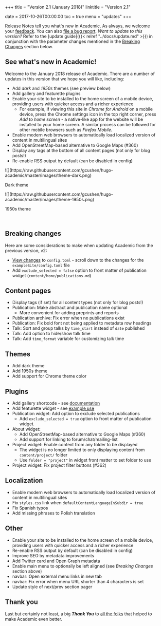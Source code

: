 +++
title = "Version 2.1 (January 2018)"
linktitle = "Version 2.1"

date = 2017-10-26T00:00:00
toc = true
menu = "updates"
+++

Release Notes tell you what's new in Academic. As always, we welcome your [feedback](https://github.com/gcushen/hugo-academic/issues). You can also [file a bug report](https://github.com/gcushen/hugo-academic/issues). *Want to update to this version?* Refer to the [update guide]({{< relref "../docs/update.md" >}}) in conjunction with the parameter changes mentioned in the [Breaking Changes](#breaking-changes) section below.

## See what's new in Academic!

Welcome to the January 2018 release of Academic. There are a number of updates in this version that we hope you will like, including:

- Add *dark* and *1950s* themes (see preview below)
- Add gallery and featurette plugins
- Enable your site to be installed to the home screen of a mobile device, providing users with quicker access and a richer experience
  - For example, if viewing this site in *Chrome for Android* on a mobile device, press the Chrome settings icon in the top right corner, press *Add to home screen* - a native-like app for the website will be installed to your home screen. A similar process can be followed for other mobile browsers such as *Firefox Mobile*.
- Enable modern web browsers to automatically load localized version of content in multilingual sites
- Add OpenStreetMap-based alternative to Google Maps (#360)
- Display any tags at the bottom of all content pages (not only for blog posts!)
- Re-enable RSS output by default (can be disabled in config)

<div class="row">
  <div class="col-md-3">
    ![](https://raw.githubusercontent.com/gcushen/hugo-academic/master/images/theme-dark.png)
    <p>Dark theme</p>
  </div>
    <div class="col-md-3">
    ![](https://raw.githubusercontent.com/gcushen/hugo-academic/master/images/theme-1950s.png)
    <p>1950s theme</p>
  </div>
</div>
<br>

## Breaking changes

Here are some considerations to make when updating Academic from the previous version, v2:

- [View changes](https://github.com/gcushen/hugo-academic/compare/v2.0.0...v2.1.0#files_bucket) to `config.toml` - scroll down to the changes for the `exampleSite/config.toml` file
- Add `exclude_selected = false` option to front matter of publication widget (`content/home/publications.md`)
  
## Content pages

- Display tags (if set) for all content types (not only for blog posts!)
- Publication: Make abstract and publication name optional
  - More convenient for adding preprints and reports
- Publication archive: Fix error when no publications exist
- Publication: Fix bold font not being applied to metadata row headings
- Talk: Sort and group talks by `time_start` instead of `date` published
- Talk: Add option to hide/show talk time
- Talk: Add `time_format` variable for customizing talk time

## Themes

- Add dark theme
- Add 1950s theme
- Add support for Chrome theme color

## Plugins

- Add gallery shortcode - see [documentation](https://github.com/gcushen/hugo-academic/issues/398#issuecomment-357444202)
- Add featurette widget - see [example use](https://raw.githubusercontent.com/sourcethemes/academic-www/master/content/home/features.md)
- Publication widget: Add option to exclude selected publications
  - Add `exclude_selected = true` option to front matter of publication
  widget.
- About widget:
  - Add OpenStreetMap-based alternative to Google Maps (#360)
  - Add support for linking to forum/chat/mailing-list
- Project widget: Enable content from any folder to be displayed 
  - The widget is no longer limited to only displaying content from `content/project/` folder
  - Use `folder = "project"` in widget front matter to set folder to use
- Project widget: Fix project filter buttons (#362)

## Localization

- Enable modern web browsers to automatically load localized version of content in multilingual sites
- Fix `styles.css` link when `defaultContentLanguageInSubdir = true`
- Fix Spanish typos
- Add missing phrases to Polish translation

## Other

- Enable your site to be installed to the home screen of a mobile device, providing users with quicker access and a richer experience
- Re-enable RSS output by default (can be disabled in config)
- Improve SEO by metadata improvements
- Add Twitter card and Open Graph metadata
- Enable main menu to optionally be left aligned (see *Breaking Changes* section above)
- navbar: Open external menu links in new tab
- navbar: Fix error when menu URL shorter than 4 characters is set
- Update style of next/prev section pager

## Thank you

Last but certainly not least, a big **_Thank You_** to [all the folks](https://github.com/gcushen/hugo-academic/graphs/contributors) that helped to make Academic even better.
